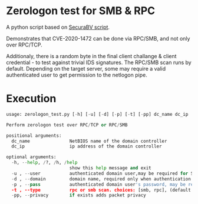 # Zerologon test for SMB & RPC
A python script based on [SecuraBV script](https://github.com/SecuraBV/CVE-2020-1472). 

Demonstrates that CVE-2020-1472 can be done via RPC/SMB, and not only over RPC/TCP.

Additionaly, there is a random byte in the final client challange & client credential - to test against trivial IDS signatures.
The RPC/SMB scan runs by default. Depending on the target server, some may require a valid authenticated user to get permission to the netlogon pipe.

# Execution
```python
usage: zerologon_test.py [-h] [-u] [-d] [-p] [-t] [-pp] dc_name dc_ip

Perform zerologon test over RPC/TCP or RPC/SMB

positional arguments:
  dc_name               NetBIOS name of the domain controller
  dc_ip                 ip address of the domain controller

optional arguments:
  -h, --help, /?, /h, /help
                        show this help message and exit
  -u , --user           authenticated domain user,may be required for SMB
  -d , --domain         domain name, required only when authentication over SMB
  -p , --pass           authenticated domain user's password, may be required for SMB
  -t , --type           rpc or smb scan. choices: [smb, rpc], (default: 'smb').
  -pp, --privacy        if exists adds packet privacy

```
